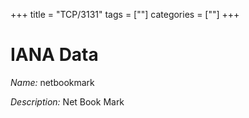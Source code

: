 +++
title = "TCP/3131"
tags = [""]
categories = [""]
+++

# IANA Data

_Name:_ netbookmark

_Description:_ Net Book Mark

